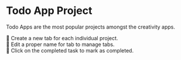 # Todo App Project

Todo Apps are the most popular projects amongst the creativity apps. 

🚀 Create a new tab for each individual project. <br/>
🚀 Edit a proper name for tab to manage tabs. <br/>
🚀 Click on the completed task to mark as completed.

